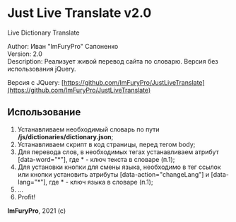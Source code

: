 # Just Live Translate v2.0
Live Dictionary Translate<br />

Author: Иван "ImFuryPro" Сапоненко<br />
Version: 2.0<br />
Description: Реализует живой перевод сайта по словарю. Версия без использования jQuery.<br />

Версия с JQuery: [https://github.com/ImFuryPro/JustLiveTranslate](https://github.com/ImFuryPro/JustLiveTranslate)

## Использование
1. Устанавливаем необходимый словарь по пути **/js/dictionaries/dictionary.json**;
2. Устанавливаем скрипт в код страницы, перед тегом body;
3. Для перевода слов, в необходимых тегах устанавливаем атрибут [data-word="*"], где * - ключ текста в словаре (п.1);
4. Для установки кнопки для смены языка, необходимо в тег ссылок или кнопки установить атрибуты [data-action="changeLang"] и [data-lang="*"], где * - ключ языка в словаре (п.1);
5. ...
6. Profit!

**ImFuryPro**, 2021 (c)